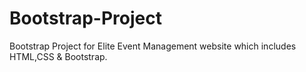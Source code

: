 # Bootstrap-Project
Bootstrap Project for Elite Event Management website which includes HTML,CSS & Bootstrap.
